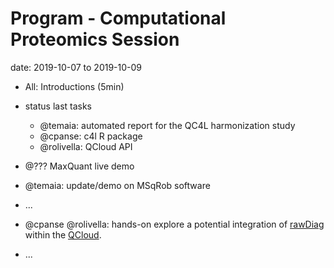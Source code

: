 # Program - Computational Proteomics Session

date: 2019-10-07  to 2019-10-09

* All: Introductions (5min)

* status last tasks 
  - @temaia: automated report for the QC4L harmonization study 
  - @cpanse: c4l R package 
  - @rolivella: QCloud API

*  @??? MaxQuant live demo

*  @temaia: update/demo on MSqRob software

* ...

* @cpanse @rolivella: hands-on explore a potential integration of [rawDiag](https://github.com/fgcz/rawDiag) within the [QCloud](http://qcloud2.crg.eu).

* ...

